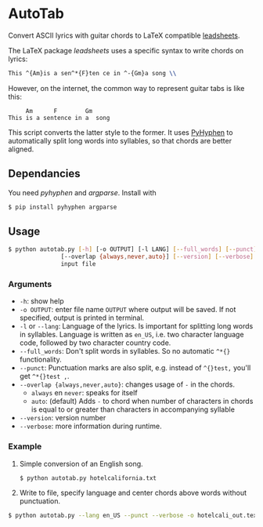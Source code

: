 # AutoTab
Convert ASCII lyrics with guitar chords to LaTeX compatible [leadsheets](https://github.com/cgnieder/leadsheets). 

The LaTeX package *leadsheets* uses a specific syntax to write chords on lyrics:

```latex
This ^{Am}is a sen^*{F}ten ce in ^-{Gm}a song \\
```

 However, on the internet, the common way to represent guitar tabs is like this:

```
     Am      F        Gm
This is a sentence in a  song
```

This script converts the latter style to the former. It uses [PyHyphen](https://pypi.org/project/PyHyphen/) to automatically split long words into syllables, so that chords are better aligned.


## Dependancies 

You need *pyhyphen* and *argparse*. Install with

```bash
$ pip install pyhyphen argparse
```

## Usage

```bash
$ python autotab.py [-h] [-o OUTPUT] [-l LANG] [--full_words] [--punct]
               [--overlap {always,never,auto}] [--version] [--verbose]
               input file
```

###  Arguments

* `-h`: show help
* `-o OUTPUT`: enter file name `OUTPUT` where output will be saved. If not specified, output is printed in terminal.
* `-l` or `--lang`: Language of the lyrics. Is important for splitting long words in syllables. Language is written as `en_US`, i.e. two character language code, followed by two character country code. 
* `--full_words`: Don't split words in syllables. So no automatic `^*{}` functionality.
* `--punct`: Punctuation marks are also split, e.g. instead of `^{}test,` you'll get `^*{}test ,`.
* `--overlap {always,never,auto}`: changes usage of `-` in the chords.
  * `always` en `never`: speaks for itself
  * `auto`: (default) Adds `-` to chord when number of characters in chords is equal to or greater than characters in accompanying syllable
* `--version`: version number
* `--verbose`: more information during runtime.

### Example

1. Simple conversion of an English  song.

   ```bash
   $ python autotab.py hotelcalifornia.txt
   ```

2. Write to file, specify language and center chords above words without punctuation.

```bash
$ python autotab.py --lang en_US --punct --verbose -o hotelcali_out.tex hotelcalifornia.txt
```
